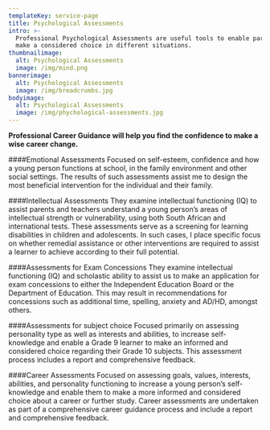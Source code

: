 ```yaml
---
templateKey: service-page
title: Psychological Assessments
intro: >-
  Professional Psychological Assessments are useful tools to enable parents to
  make a considered choice in different situations.
thumbnailimage:
  alt: Psychological Assessments
  image: /img/mind.png
bannerimage:
  alt: Psychological Assessments
  image: /img/breadcrumbs.jpg
bodyimage:
  alt: Psychological Assessments
  image: /img/phychological-assessments.jpg
---
```


**Professional Career Guidance will help you find the confidence to make a wise career change.**

####Emotional Assessments
Focused on self-esteem, confidence and how a young person functions at school, in the family environment and other social settings. The results of such assessments assist me to design the most beneficial intervention for the individual and their family.

####Intellectual Assessments
They examine intellectual functioning (IQ) to assist parents and teachers understand a young person’s areas of intellectual strength or vulnerability, using both South African and international tests. These assessments serve as a screening for learning disabilities in children and adolescents. In such cases, I place specific focus on whether remedial assistance or other interventions are required to assist a learner to achieve according to their full potential.

####Assessments for Exam Concessions
They examine intellectual functioning (IQ) and scholastic ability to assist us to make an application for exam concessions to either the Independent Education Board or the Department of Education. This may result in recommendations for concessions such as additional time, spelling, anxiety and AD/HD, amongst others.

####Assessments for subject choice
Focused primarily on assessing personality type as well as interests and abilities, to increase self-knowledge and enable a Grade 9 learner to make an informed and considered choice regarding their Grade 10 subjects. This assessment process includes a report and comprehensive feedback.

####Career Assessments
Focused on assessing goals, values, interests, abilities, and personality functioning to increase a young person’s self-knowledge and enable them to make a more informed and considered choice about a career or further study. Career assessments are undertaken as part of a comprehensive career guidance process and include a report and comprehensive feedback.

